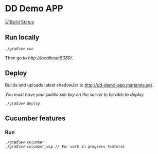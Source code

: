 # DD Demo APP

[![Build Status](https://travis-ci.org/dd-stockholm/dd-demo-app.svg?branch=master)](https://travis-ci.org/dd-stockholm/dd-demo-app)

## Run locally

    ./gradlew run

Then go to *http://localhost:8080/*.


## Deploy

Builds and uploads latest shadowJar to http://dd-demo-app.marianna.se/.

*You must have your public ssh key on the server to be able to deploy*

    ./gradlew deploy


## Cucumber features

### Run

    ./gradlew cucumber
    ./gradlew cucumber_wip // For work in progress features

